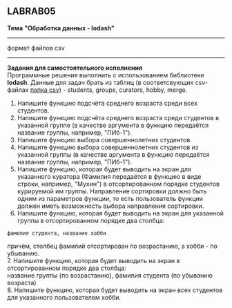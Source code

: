 ## LABRAB05

**Тема "Обработка данных - lodash"**  

---  

формат файлов csv  

---  

**Задания для самостоятельного исполнения**  
Программные решения выполнить с использованием библиотеки **lodash**. Данные для задач брать из таблиц (в соответсвующих csv-файлах [папка csv](./csv/)) - students, groups, curators, hobby, merge.  

1. Напишите функцию подсчёта среднего возраста среди всех студентов.  
2. Напишите функцию подсчёта среднего возраста среди студентов
в указанной группе (в качестве аргумента в функцию передаётся название группы, например, "ПИб-1").  
3. Напишите функцию выбора совершеннолетних студентов.  
4. Напишите функцию выбора совершеннолетних студентов из указанной группы (в качестве аргумента в функцию передаётся название группы, например, "ПИб-1").  
5. Напишите функцию, которая будет выводить на экран для указанного куратора (Фамилия передаётся в функцию в виде строки, например, "Мухин") в отсортированном порядке студентов курируемой им группы. Направление сортировки должно быть одним из параметров функции, то есть пользователь функции должен иметь возможность выбора направления сортировки.  
6. Напишите функцию, которая будет выводить на экран для указанной группы в отсортированном порядке два столбца:  
```
фамилия студента, название хобби  
```
причём, столбец фамилий отсортирован по возрастанию, а хобби - по убыванию.  
7. Напишите функцию, которая будет выводить на экран в отсортированном порядке два столбца:  
название группы (по возрастанию), фамилия студента (по убыванию возраста)  
8. Напишите функцию, которая будет выводить на экран всех студентов для указанного пользователем хобби.  

```

```
